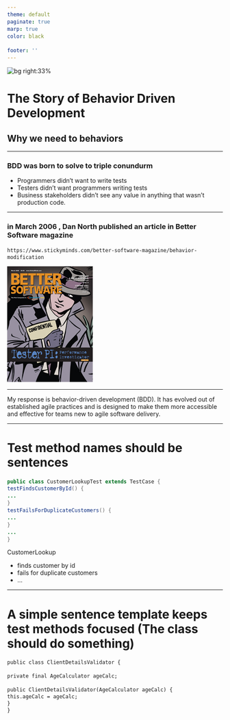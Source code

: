 ```yaml
---
theme: default
paginate: true
marp: true
color: black

footer: ''
---
```


![bg right:33%](https://volkanozdamar.com/images/Logo.png)
# The Story of Behavior Driven Development


## Why we need to behaviors 

---

### BDD was born to solve to triple conundurm

- Programmers didn’t want to write tests
- Testers didn’t want programmers writing tests
- Business stakeholders didn’t see any value in anything that wasn’t production code.

---

### in March 2006 , Dan North published an article in Better Software magazine

    https://www.stickyminds.com/better-software-magazine/behavior-modification


![bg left:40%](better_software.jpg)

---

My response is behavior-driven development (BDD). It has evolved out of established agile practices and is designed to make them more accessible and effective for teams new to agile software delivery.

---
# Test method names should be sentences


```java
public class CustomerLookupTest extends TestCase {
testFindsCustomerById() {
...
}
testFailsForDuplicateCustomers() {
...
}
...
}
```
CustomerLookup
- finds customer by id
- fails for duplicate customers
- ...

---

# A simple sentence template keeps test methods focused (The class should do something)

```
public class ClientDetailsValidator {
 
private final AgeCalculator ageCalc;
 
public ClientDetailsValidator(AgeCalculator ageCalc) {
this.ageCalc = ageCalc;
}
}
```